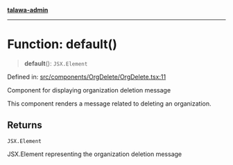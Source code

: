 [**talawa-admin**](../../../../README.md)

***

# Function: default()

> **default**(): `JSX.Element`

Defined in: [src/components/OrgDelete/OrgDelete.tsx:11](https://github.com/MayankJha014/talawa-admin/blob/0dd35cc200a4ed7562fa81ab87ec9b2a6facd18b/src/components/OrgDelete/OrgDelete.tsx#L11)

Component for displaying organization deletion message

This component renders a message related to deleting an organization.

## Returns

`JSX.Element`

JSX.Element representing the organization deletion message
